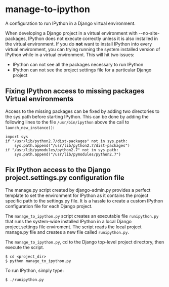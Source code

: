 manage-to-ipython
=========================

A configuration to run IPython in a Django virtual environment.

When developing a Django project in a virtual environment with --no-site-packages, IPython does not execute correctly unless it is also installed in the virtual environment.  If you do **not** want to install IPython into every virtual environment, you can trying running the system installed version of IPython while in a virtual environment.  This will hit two issues:

  - IPython can not see all the packages necessary to run IPython
  - IPython can not see the project settings file for a particular Django project

## Fixing IPython access to missing packages Virtual environments

Access to the missing packages can be fixed by adding two directories to the sys.path before starting IPython.  This can be done by adding the following lines to the file `/usr/bin/ipython` above the call to `launch_new_instance()`:

    import sys
    if "/usr/lib/python2.7/dist-packages" not in sys.path:
        sys.path.append("/usr/lib/python2.7/dist-packages")
    if "/usr/lib/pymodules/python2.7" not in sys.path:
        sys.path.append("/usr/lib/pymodules/python2.7")

## Fix IPython access to the Django project.settings.py configuration file

The manage.py script created by django-admin.py provides a perfect template to set the environment for IPython as it contains the project specific path to the settings.py file.  It is a hassle to create a custom IPython configuration file for each Django project.

The `manage_to_ipython.py` script creates an executable file `runipython.py` that runs the system-wide installed IPython in a local Django project.settings file enviroment.  The script reads the local project manage.py file and creates a new file called `runipython.py`.

The `manage_to_ipython.py`, cd to the Django top-level project directory, then execute the script.

    $ cd <project_dir>
    $ python manage_to_ipython.py

To run IPython, simply type:

    $ ./runipython.py


